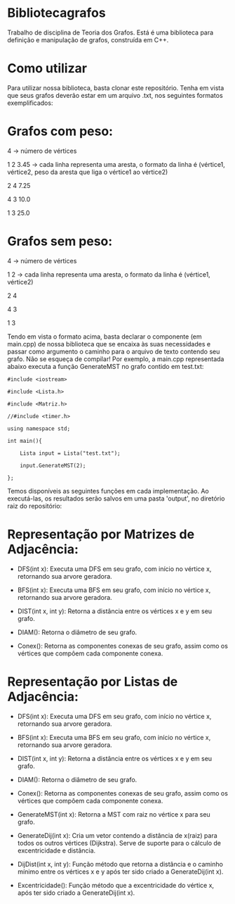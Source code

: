 # Bibliotecagrafos
Trabalho de disciplina de Teoria dos Grafos. Está é uma biblioteca para definição e manipulação de grafos, construída em C++.


# Como utilizar
Para utilizar nossa biblioteca, basta clonar este repositório. Tenha em vista que seus grafos deverão estar em um arquivo .txt, nos seguintes formatos exemplificados:

# Grafos com peso:

4 -> número de vértices 

1 2 3.45 -> cada linha representa uma aresta, o formato da linha é (vértice1, vértice2, peso da aresta que liga o vértice1 ao vértice2)

2 4 7.25

4 3 10.0

1 3 25.0


# Grafos sem peso:

4 -> número de vértices

1 2 -> cada linha representa uma aresta, o formato da linha é (vértice1, vértice2)

2 4

4 3

1 3


Tendo em vista o formato acima, basta declarar o componente (em main.cpp) de nossa biblioteca que se encaixa às suas necessidades e passar como argumento o caminho para o arquivo de texto contendo seu grafo. Não se esqueça de compilar! Por exemplo, a main.cpp representada abaixo executa a função GenerateMST no grafo contido em test.txt:


    
    #include <iostream>

    #include <Lista.h>

    #include <Matriz.h>

    //#include <timer.h>

    using namespace std;

    int main(){

        Lista input = Lista("test.txt");

        input.GenerateMST(2);

    };
    
Temos disponíveis as seguintes funções em cada implementação. Ao executá-las, os resultados serão salvos em uma pasta 'output', no diretório raiz do repositório:

# Representação por Matrizes de Adjacência:

* DFS(int x): Executa uma DFS em seu grafo, com início no vértice x, retornando sua arvore geradora.

* BFS(int x): Executa uma BFS em seu grafo, com início no vértice x, retornando sua arvore geradora.

* DIST(int x, int y): Retorna a distância entre os vértices x e y em seu grafo.

* DIAM(): Retorna o diâmetro de seu grafo.

* Conex(): Retorna as componentes conexas de seu grafo, assim como os vértices que compôem cada componente conexa.


# Representação por Listas de Adjacência:

* DFS(int x): Executa uma DFS em seu grafo, com início no vértice x, retornando sua arvore geradora.

* BFS(int x): Executa uma BFS em seu grafo, com início no vértice x, retornando sua arvore geradora.

* DIST(int x, int y): Retorna a distância entre os vértices x e y em seu grafo.

* DIAM(): Retorna o diâmetro de seu grafo.

* Conex(): Retorna as componentes conexas de seu grafo, assim como os vértices que compôem cada componente conexa.

* GenerateMST(int x): Retorna a MST com raiz no vértice x para seu grafo.

* GenerateDij(int x): Cria um vetor contendo a distância de x(raiz) para todos os outros vértices (Dijkstra). Serve de suporte para o cálculo de excentricidade e distância.

* DijDist(int x, int y): Função método que retorna a distância e o caminho mínimo entre os vértices x e y após ter sido criado a GenerateDij(int x).

* Excentricidade(): Função método que a excentricidade do vértice x, após ter sido criado a GenerateDij(int x).
      
